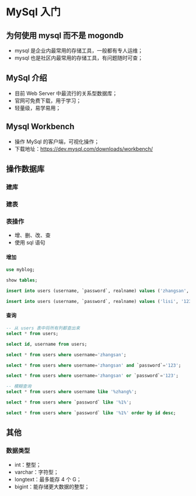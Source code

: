 # MySql 入门

## 为何使用 mysql 而不是 mogondb

* mysql 是企业内最常用的存储工具，一般都有专人运维；
* mysql 也是社区内最常用的存储工具，有问题随时可查；

## MySql 介绍

* 目前 Web Server 中最流行的关系型数据库；
* 官网可免费下载，用于学习；
* 轻量级，易学易用；

## Mysql Workbench

* 操作 MySql 的客户端，可视化操作；
* 下载地址：https://dev.mysql.com/downloads/workbench/

## 操作数据库

### 建库

### 建表

### 表操作

* 增、删、改、查
* 使用 sql 语句

#### 增加

``` sql
use myblog;

show tables;

insert into users (username, `password`, realname) values ('zhangsan', '123', '张三');

insert into users (username, `password`, realname) values ('lisi', '123', '李四');
```

#### 查询

``` sql
-- 从 users 表中将所有列都查出来
select * from users;

select id, username from users;

select * from users where username='zhangsan';

select * from users where username='zhangsan' and `password`='123';

select * from users where username='zhangsan' or `password`='123';

-- 模糊查询
select * from users where username like '%zhang%';

select * from users where `password` like '%1%';

select * from users where `password` like '%1%' order by id desc;
```

## 其他

### 数据类型

* int：整型；
* varchar：字符型；
* longtext：最多能存 4 个 G；
* bigint：能存储更大数据的整型；
